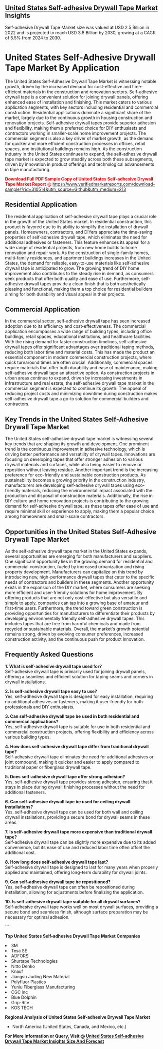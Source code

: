<h2><a href="https://www.verifiedmarketreports.com/download-sample/?rid=310514&amp;utm_source=Github&amp;utm_medium=213" target="_blank">United States Self-adhesive Drywall Tape Market</a> Insights</h2><p>Self-adhesive Drywall Tape Market size was valued at USD 2.5 Billion in 2022 and is projected to reach USD 3.8 Billion by 2030, growing at a CAGR of 5.5% from 2024 to 2030.</p><p><h1>United States Self-Adhesive Drywall Tape Market By Application</h1><p>The United States Self-Adhesive Drywall Tape Market is witnessing notable growth, driven by the increased demand for cost-effective and time-efficient materials in the construction and renovation sectors. Self-adhesive drywall tape is a convenient solution for joining drywall panels, offering enhanced ease of installation and finishing. This market caters to various application segments, with key sectors including residential and commercial construction. Residential applications dominate a significant share of the market, largely due to the continuous growth in housing construction and renovation projects. Self-adhesive drywall tapes provide superior adhesion and flexibility, making them a preferred choice for DIY enthusiasts and contractors working in smaller-scale home improvement projects. The commercial segment is also a key driver of market growth, as the demand for quicker and more efficient construction processes in offices, retail spaces, and institutional buildings remains high. As the construction industry in the United States continues to expand, the self-adhesive drywall tape market is expected to grow steadily across both these subsegments, driven by innovation in product offerings and technological advancements in tape manufacturing. <p><span class=""><span style="color: #ff0000;"><strong>Download Full PDF Sample Copy of United States Self-adhesive Drywall Tape Market Report</strong> @ </span><a href="https://www.verifiedmarketreports.com/download-sample/?rid=310514&amp;utm_source=Github&amp;utm_medium=213" target="_blank">https://www.verifiedmarketreports.com/download-sample/?rid=310514&amp;utm_source=Github&amp;utm_medium=213</a></span></p></p><h2>Residential Application</h2><p>The residential application of self-adhesive drywall tape plays a crucial role in the growth of the United States market. In residential construction, this product is favored due to its ability to simplify the installation of drywall panels. Homeowners, contractors, and DIYers appreciate the time-saving properties of self-adhesive drywall tape, which eliminates the need for additional adhesives or fasteners. This feature enhances its appeal for a wide range of residential projects, from new home builds to home renovation and repair work. As the construction of single-family homes, multi-family residences, and apartment buildings increases in the United States, the demand for reliable, easy-to-use materials like self-adhesive drywall tape is anticipated to grow. The growing trend of DIY home improvement also contributes to the steady rise in demand, as consumers seek products that offer both quality and ease of use. Furthermore, self-adhesive drywall tapes provide a clean finish that is both aesthetically pleasing and functional, making them a top choice for residential builders aiming for both durability and visual appeal in their projects.</p><h2>Commercial Application</h2><p>In the commercial sector, self-adhesive drywall tape has seen increased adoption due to its efficiency and cost-effectiveness. The commercial application encompasses a wide range of building types, including office buildings, retail spaces, educational institutions, and healthcare facilities. With the rising demand for faster construction timelines, self-adhesive drywall tapes offer significant advantages over traditional taping methods, reducing both labor time and material costs. This has made the product an essential component in modern commercial construction projects, where quick turnaround times are often crucial. Additionally, commercial spaces require materials that offer both durability and ease of maintenance, making self-adhesive drywall tape an attractive option. As construction projects in urban areas continue to expand, driven by increasing investments in infrastructure and real estate, the self-adhesive drywall tape market in the commercial segment is expected to continue its growth. The appeal of reducing project costs and minimizing downtime during construction makes self-adhesive drywall tape a go-to solution for commercial builders and contractors.</p><h2>Key Trends in the United States Self-Adhesive Drywall Tape Market</h2><p>The United States self-adhesive drywall tape market is witnessing several key trends that are shaping its growth and development. One prominent trend is the continuous improvement in adhesive technology, which is driving better performance and versatility of drywall tapes. Innovations are focusing on developing tapes that offer stronger adhesion to various drywall materials and surfaces, while also being easier to remove or reposition without leaving residue. Another important trend is the increasing preference for eco-friendly and sustainable construction products. As sustainability becomes a growing priority in the construction industry, manufacturers are developing self-adhesive drywall tapes using eco-friendly materials, reducing the environmental impact associated with the production and disposal of construction materials. Additionally, the rise in DIY culture and home renovation projects is contributing to the growing demand for self-adhesive drywall tape, as these tapes offer ease of use and require minimal skill or experience to apply, making them a popular choice among homeowners and small-scale contractors.</p><h2>Opportunities in the United States Self-Adhesive Drywall Tape Market</h2><p>As the self-adhesive drywall tape market in the United States expands, several opportunities are emerging for both manufacturers and suppliers. One significant opportunity lies in the growing demand for residential and commercial construction, fueled by increased urbanization and rising property development. Manufacturers can capitalize on this trend by introducing new, high-performance drywall tapes that cater to the specific needs of contractors and builders in these segments. Another opportunity exists in the expansion of the DIY market, where consumers are seeking more efficient and user-friendly solutions for home improvement. By offering products that are not only cost-effective but also versatile and simple to apply, companies can tap into a growing base of amateur and first-time users. Furthermore, the trend toward green construction is providing opportunities for manufacturers to differentiate their products by developing environmentally friendly self-adhesive drywall tapes. This includes tapes that are free from harmful chemicals and made from recycled or sustainable materials. Overall, the market's growth potential remains strong, driven by evolving consumer preferences, increased construction activity, and the continuous push for product innovation.</p><h2>Frequently Asked Questions</h2><p><strong>1. What is self-adhesive drywall tape used for?</strong><br> Self-adhesive drywall tape is primarily used for joining drywall panels, offering a seamless and efficient solution for taping seams and corners in drywall installations.</p><p><strong>2. Is self-adhesive drywall tape easy to use?</strong><br> Yes, self-adhesive drywall tape is designed for easy installation, requiring no additional adhesives or fasteners, making it user-friendly for both professionals and DIY enthusiasts.</p><p><strong>3. Can self-adhesive drywall tape be used in both residential and commercial applications?</strong><br> Yes, self-adhesive drywall tape is suitable for use in both residential and commercial construction projects, offering flexibility and efficiency across various building types.</p><p><strong>4. How does self-adhesive drywall tape differ from traditional drywall tape?</strong><br> Self-adhesive drywall tape eliminates the need for additional adhesives or joint compound, making it quicker and easier to apply compared to traditional paper or fiberglass drywall tape.</p><p><strong>5. Does self-adhesive drywall tape offer strong adhesion?</strong><br> Yes, self-adhesive drywall tape provides strong adhesion, ensuring that it stays in place during drywall finishing processes without the need for additional fasteners.</p><p><strong>6. Can self-adhesive drywall tape be used for ceiling drywall installations?</strong><br> Yes, self-adhesive drywall tape can be used for both wall and ceiling drywall installations, providing a secure bond for drywall seams in these areas.</p><p><strong>7. Is self-adhesive drywall tape more expensive than traditional drywall tape?</strong><br> Self-adhesive drywall tape can be slightly more expensive due to its added convenience, but its ease of use and reduced labor time often offset the additional cost.</p><p><strong>8. How long does self-adhesive drywall tape last?</strong><br> Self-adhesive drywall tape is designed to last for many years when properly applied and maintained, offering long-term durability for drywall joints.</p><p><strong>9. Can self-adhesive drywall tape be repositioned?</strong><br> Yes, self-adhesive drywall tape can often be repositioned during installation, allowing for adjustments before finalizing the application.</p><p><strong>10. Is self-adhesive drywall tape suitable for all drywall surfaces?</strong><br> Self-adhesive drywall tape works well on most drywall surfaces, providing a secure bond and seamless finish, although surface preparation may be necessary for optimal adhesion.</p>```</p><p><strong>Top United States Self-adhesive Drywall Tape Market Companies</strong></p><div data-test-id=""><p><li>3M</li><li> Tesa SE</li><li> ADFORS</li><li> Shurtape Technologies</li><li> Nitto Denko</li><li> Knauf</li><li> Jiangsu Juding New Material</li><li> Polyfluor Plastics</li><li> Yuniu Fiberglass Manufacturing</li><li> CGC Inc</li><li> Blue Dolphin</li><li> Grip-Rite</li><li> KOS TECH</li></p><div><strong>Regional Analysis of&nbsp;United States Self-adhesive Drywall Tape Market</strong></div><ul><li dir="ltr"><p dir="ltr">North America&nbsp;(United States, Canada, and Mexico, etc.)</p></li></ul><p><strong>For More Information or Query, Visit @&nbsp;</strong><strong><a href="https://www.verifiedmarketreports.com/product/self-adhesive-drywall-tape-market/?utm_source=Github&amp;utm_medium=213" target="_blank">United States Self-adhesive Drywall Tape Market Insights Size And Forecast</a></strong></p></div>
